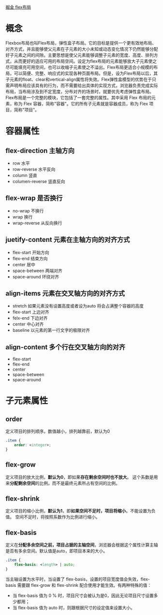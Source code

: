 [掘金 flex布局](https://juejin.cn/post/7004622232378966046)
# 概念
Flexbox布局也叫Flex布局，弹性盒子布局。它的目标是提供一个更有效地布局、对齐方式，并且能够使父元素在子元素的大小未知或动态变化情况下仍然能够分配好子元素之间的间隙。主要思想是使父元素能够调整子元素的宽度、高度、排列方式，从而更好的适应可用的布局空间。设定为flex布局的元素能够放大子元素使之尽可能填充可用空间，也可以收缩子元素使之不溢出。
​
Flex布局更适合小规模的布局，可以简便、完整、响应式的实现各种页面布局。但是，设为Flex布局以后，其子元素的float、clear和vertical-align属性将失效。Flex弹性盒模型的优势在于只需声明布局应该具有的⾏为，⽽不需要给出具体的实现⽅式，浏览器负责完成实际布局，当布局涉及到不定宽度，分布对⻬的场景时，就要优先考虑弹性盒布局。
Flex布局是一个完整的模块，它包括了一套完整的属性。其中采用 Flex 布局的元素，称为 Flex 容器，简称"容器"。它的所有子元素就是容器成员，称为 Flex 项目，简称"项目"。
# 容器属性
## flex-direction 主轴方向
- row 水平
- row-reverse 水平反向
- column 竖直
- columen-reverse 竖直反向
## flex-wrap 是否换行
- no-wrap 不换行
- wrap 换行
- wrap-reverse 从反向换行
## juetify-content 元素在主轴方向的对齐方式
- flex-start 开始方向
- flex-end 结束方向
- center 居中
- space-between 两端对齐
- space-around 环绕对齐
## align-items 元素在交叉轴方向的对齐方式
- stretch 如果元素没有设置高度或者设为auto 将会占满整个容器的高度
- flex-start 上边对齐
- felx-end 下边对齐
- center 中心对齐
- baseline 以元素的第一行文字的极限对齐
## align-content 多个行在交叉轴方向的对齐
- flex-start 
- flex-end
- center
- space-between
- space-around
# 子元素属性
## order 
定义项目的排列顺序。数值越小，排列越靠前，默认为0
```css
.item {
    order: <integer>;
}
```
## flex-grow
定义项目的放大比例，**默认为0**，即如果**存在剩余空间时也不放大**。
这个系数是用来**分配剩余空间**的比例，而不是最终元素所占有空间的比例。
## flex-shrink
定义项目的缩小比例，**默认为1**，即**如果空间不足时，项目将缩小**。不能设置为负值。
空间不足时，将按照系数作为比例进行缩小。
## flex-basis
定义在**分配多余空间之前，项目占据的主轴空间**，浏览器会根据这个属性计算主轴是否有多余空间。默认值是auto，即项目本来的大小。
```css
.item {
    flex-basis: <length> | auto;
}
```
当主轴设置为水平时，当设置了 flex-basis，设置的项目宽度值会失效，flex-basis 需要跟 flex-grow 和 flex-shrink 配合使用才能生效。有两种特殊的值：
- 当 flex-basis 值为 0 % 时，项目尺寸会被认为是0，因此无论项目尺寸设置多少都用；
- 当 flex-basis 值为 auto 时，则跟根据尺寸的设定值来设置大小。
